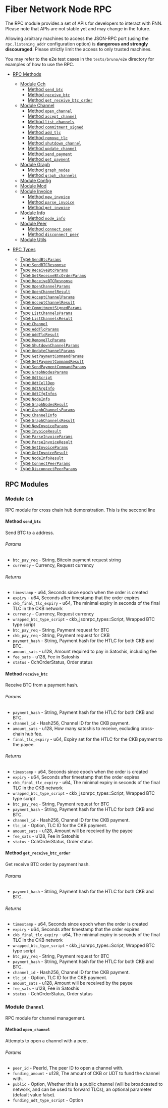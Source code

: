 
# Fiber Network Node RPC

The RPC module provides a set of APIs for developers to interact with FNN. Please note that APIs are not stable yet and may change in the future.

Allowing arbitrary machines to access the JSON-RPC port (using the `rpc.listening_addr` configuration option) is **dangerous and strongly discouraged**. Please strictly limit the access to only trusted machines.

You may refer to the e2e test cases in the `tests/bruno/e2e` directory for examples of how to use the RPC.

<!--**NOTE:** the content below is generated by gen_doc -->

* [RPC Methods](#rpc-methods)


    * [Module Cch](#module-cch)
        * [Method `send_btc`](#cch-send_btc)
        * [Method `receive_btc`](#cch-receive_btc)
        * [Method `get_receive_btc_order`](#cch-get_receive_btc_order)
    * [Module Channel](#module-channel)
        * [Method `open_channel`](#channel-open_channel)
        * [Method `accept_channel`](#channel-accept_channel)
        * [Method `list_channels`](#channel-list_channels)
        * [Method `commitment_signed`](#channel-commitment_signed)
        * [Method `add_tlc`](#channel-add_tlc)
        * [Method `remove_tlc`](#channel-remove_tlc)
        * [Method `shutdown_channel`](#channel-shutdown_channel)
        * [Method `update_channel`](#channel-update_channel)
        * [Method `send_payment`](#channel-send_payment)
        * [Method `get_payment`](#channel-get_payment)
    * [Module Graph](#module-graph)
        * [Method `graph_nodes`](#graph-graph_nodes)
        * [Method `graph_channels`](#graph-graph_channels)
    * [Module Config](#module-config)
    * [Module Mod](#module-mod)
    * [Module Invoice](#module-invoice)
        * [Method `new_invoice`](#invoice-new_invoice)
        * [Method `parse_invoice`](#invoice-parse_invoice)
        * [Method `get_invoice`](#invoice-get_invoice)
    * [Module Info](#module-info)
        * [Method `node_info`](#info-node_info)
    * [Module Peer](#module-peer)
        * [Method `connect_peer`](#peer-connect_peer)
        * [Method `disconnect_peer`](#peer-disconnect_peer)
    * [Module Utils](#module-utils)
* [RPC Types](#rpc-types)

    * [Type `SendBtcParams`](#type-sendbtcparams)
    * [Type `SendBTCResponse`](#type-sendbtcresponse)
    * [Type `ReceiveBtcParams`](#type-receivebtcparams)
    * [Type `GetReceiveBtcOrderParams`](#type-getreceivebtcorderparams)
    * [Type `ReceiveBTCResponse`](#type-receivebtcresponse)
    * [Type `OpenChannelParams`](#type-openchannelparams)
    * [Type `OpenChannelResult`](#type-openchannelresult)
    * [Type `AcceptChannelParams`](#type-acceptchannelparams)
    * [Type `AcceptChannelResult`](#type-acceptchannelresult)
    * [Type `CommitmentSignedParams`](#type-commitmentsignedparams)
    * [Type `ListChannelsParams`](#type-listchannelsparams)
    * [Type `ListChannelsResult`](#type-listchannelsresult)
    * [Type `Channel`](#type-channel)
    * [Type `AddTlcParams`](#type-addtlcparams)
    * [Type `AddTlcResult`](#type-addtlcresult)
    * [Type `RemoveTlcParams`](#type-removetlcparams)
    * [Type `ShutdownChannelParams`](#type-shutdownchannelparams)
    * [Type `UpdateChannelParams`](#type-updatechannelparams)
    * [Type `GetPaymentCommandParams`](#type-getpaymentcommandparams)
    * [Type `GetPaymentCommandResult`](#type-getpaymentcommandresult)
    * [Type `SendPaymentCommandParams`](#type-sendpaymentcommandparams)
    * [Type `GraphNodesParams`](#type-graphnodesparams)
    * [Type `UdtScript`](#type-udtscript)
    * [Type `UdtCellDep`](#type-udtcelldep)
    * [Type `UdtArgInfo`](#type-udtarginfo)
    * [Type `UdtCfgInfos`](#type-udtcfginfos)
    * [Type `NodeInfo`](#type-nodeinfo)
    * [Type `GraphNodesResult`](#type-graphnodesresult)
    * [Type `GraphChannelsParams`](#type-graphchannelsparams)
    * [Type `ChannelInfo`](#type-channelinfo)
    * [Type `GraphChannelsResult`](#type-graphchannelsresult)
    * [Type `NewInvoiceParams`](#type-newinvoiceparams)
    * [Type `InvoiceResult`](#type-invoiceresult)
    * [Type `ParseInvoiceParams`](#type-parseinvoiceparams)
    * [Type `ParseInvoiceResult`](#type-parseinvoiceresult)
    * [Type `GetInvoiceParams`](#type-getinvoiceparams)
    * [Type `GetInvoiceResult`](#type-getinvoiceresult)
    * [Type `NodeInfoResult`](#type-nodeinforesult)
    * [Type `ConnectPeerParams`](#type-connectpeerparams)
    * [Type `DisconnectPeerParams`](#type-disconnectpeerparams)
## RPC Modules

<a id="cch"></a>
### Module `Cch`
RPC module for cross chain hub demonstration.
This is the seccond line


<a id="cch-send_btc"></a>
#### Method `send_btc`

Send BTC to a address.

###### Params


* `btc_pay_req` - String, Bitcoin payment request string
* `currency` - Currency, Request currency


###### Returns



* `timestamp` - u64, Seconds since epoch when the order is created
* `expiry` - u64, Seconds after timestamp that the order expires
* `ckb_final_tlc_expiry` - u64, The minimal expiry in seconds of the final TLC in the CKB network
* `currency` - Currency, Request currency
* `wrapped_btc_type_script` - ckb_jsonrpc_types::Script, Wrapped BTC type script
* `btc_pay_req` - String, Payment request for BTC
* `ckb_pay_req` - String, Payment request for CKB
* `payment_hash` - String, Payment hash for the HTLC for both CKB and BTC.
* `amount_sats` - u128, Amount required to pay in Satoshis, including fee
* `fee_sats` - u128, Fee in Satoshis
* `status` - CchOrderStatus, Order status



<a id="cch-receive_btc"></a>
#### Method `receive_btc`

Receive BTC from a payment hash.

###### Params


* `payment_hash` - String, Payment hash for the HTLC for both CKB and BTC.
* `channel_id` - Hash256, Channel ID for the CKB payment.
* `amount_sats` - u128, How many satoshis to receive, excluding cross-chain hub fee.
* `final_tlc_expiry` - u64, Expiry set for the HTLC for the CKB payment to the payee.


###### Returns



* `timestamp` - u64, Seconds since epoch when the order is created
* `expiry` - u64, Seconds after timestamp that the order expires
* `ckb_final_tlc_expiry` - u64, The minimal expiry in seconds of the final TLC in the CKB network
* `wrapped_btc_type_script` - ckb_jsonrpc_types::Script, Wrapped BTC type script
* `btc_pay_req` - String, Payment request for BTC
* `payment_hash` - String, Payment hash for the HTLC for both CKB and BTC.
* `channel_id` - Hash256, Channel ID for the CKB payment.
* `tlc_id` - Option<u64>, TLC ID for the CKB payment.
* `amount_sats` - u128, Amount will be received by the payee
* `fee_sats` - u128, Fee in Satoshis
* `status` - CchOrderStatus, Order status



<a id="cch-get_receive_btc_order"></a>
#### Method `get_receive_btc_order`

Get receive BTC order by payment hash.

###### Params


* `payment_hash` - String, Payment hash for the HTLC for both CKB and BTC.


###### Returns



* `timestamp` - u64, Seconds since epoch when the order is created
* `expiry` - u64, Seconds after timestamp that the order expires
* `ckb_final_tlc_expiry` - u64, The minimal expiry in seconds of the final TLC in the CKB network
* `wrapped_btc_type_script` - ckb_jsonrpc_types::Script, Wrapped BTC type script
* `btc_pay_req` - String, Payment request for BTC
* `payment_hash` - String, Payment hash for the HTLC for both CKB and BTC.
* `channel_id` - Hash256, Channel ID for the CKB payment.
* `tlc_id` - Option<u64>, TLC ID for the CKB payment.
* `amount_sats` - u128, Amount will be received by the payee
* `fee_sats` - u128, Fee in Satoshis
* `status` - CchOrderStatus, Order status



<a id="channel"></a>
### Module `Channel`
RPC module for channel management.


<a id="channel-open_channel"></a>
#### Method `open_channel`

Attempts to open a channel with a peer.

###### Params


* `peer_id` - PeerId, The peer ID to open a channel with.
* `funding_amount` - u128, The amount of CKB or UDT to fund the channel with.
* `public` - Option<bool>, Whether this is a public channel (will be broadcasted to network, and can be used to forward TLCs), an optional parameter (default value false).
* `funding_udt_type_script` - Option<Script>, The type script of the UDT to fund the channel with, an optional parameter.
* `shutdown_script` - Option<Script>, The script used to receive the channel balance, an optional parameter, default value is the secp256k1_blake160_sighash_all script corresponding to the configured private key.
* `commitment_delay_epoch` - Option<EpochNumberWithFraction>, The delay time for the commitment transaction, must be an [EpochNumberWithFraction](https://github.com/nervosnetwork/rfcs/blob/master/rfcs/0017-tx-valid-since/e-i-l-encoding.png) in u64 format, an optional parameter, default value is 24 hours.
* `commitment_fee_rate` - Option<u64>, The fee rate for the commitment transaction, an optional parameter.
* `funding_fee_rate` - Option<u64>, The fee rate for the funding transaction, an optional parameter.
* `tlc_locktime_expiry_delta` - Option<u64>, The expiry delta for the TLC locktime, an optional parameter.
* `tlc_min_value` - Option<u128>, The minimum value for a TLC, an optional parameter.
* `tlc_max_value` - Option<u128>, The maximum value for a TLC, an optional parameter.
* `tlc_fee_proportional_millionths` - Option<u128>, The fee proportional millionths for a TLC, an optional parameter.
* `max_tlc_value_in_flight` - Option<u128>, The maximum value in flight for TLCs, an optional parameter.
* `max_tlc_number_in_flight` - Option<u64>, The maximum number of TLCs that can be accepted, an optional parameter.


###### Returns



* `temporary_channel_id` - Hash256, The temporary channel ID of the channel being opened



<a id="channel-accept_channel"></a>
#### Method `accept_channel`

Accepts a channel opening request from a peer.

###### Params


* `temporary_channel_id` - Hash256, The temporary channel ID of the channel to accept
* `funding_amount` - u128, The amount of CKB or UDT to fund the channel with
* `shutdown_script` - Option<Script>, The script used to receive the channel balance, an optional parameter,
default value is the secp256k1_blake160_sighash_all script corresponding to the configured private key


###### Returns



* `channel_id` - Hash256, The final ID of the channel that was accepted, it's different from the temporary channel ID



<a id="channel-list_channels"></a>
#### Method `list_channels`

Lists all channels.

###### Params


* `peer_id` - Option<PeerId>, The peer ID to list channels for, an optional parameter, if not provided, all channels will be listed


###### Returns



* `channels` - Vec<Channel>, The list of channels



<a id="channel-commitment_signed"></a>
#### Method `commitment_signed`

Sends a commitment_signed message to the peer.

###### Params


* `channel_id` - Hash256, The channel ID of the channel to send the commitment_signed message to


###### Returns


* None



<a id="channel-add_tlc"></a>
#### Method `add_tlc`

Adds a TLC to a channel.

###### Params


* `channel_id` - Hash256, The channel ID of the channel to add the TLC to
* `amount` - u128, The amount of the TLC
* `payment_hash` - Hash256, The payment hash of the TLC
* `expiry` - LockTime, The expiry of the TLC
* `hash_algorithm` - Option<HashAlgorithm>, The hash algorithm of the TLC


###### Returns



* `tlc_id` - u64, The ID of the TLC



<a id="channel-remove_tlc"></a>
#### Method `remove_tlc`

Removes a TLC from a channel.

###### Params


* `channel_id` - Hash256, The channel ID of the channel to remove the TLC from
* `tlc_id` - u64, The ID of the TLC to remove
* `reason` - RemoveTlcReason, The reason for removing the TLC, either a 32-byte hash for preimage fulfillment or an u32 error code for removal


###### Returns


* None



<a id="channel-shutdown_channel"></a>
#### Method `shutdown_channel`

Shuts down a channel.

###### Params


* `channel_id` - Hash256, The channel ID of the channel to shut down
* `close_script` - Script, The script used to receive the channel balance, only support secp256k1_blake160_sighash_all script for now
* `force` - Option<bool>, Whether to force the channel to close
* `fee_rate` - u64, The fee rate for the closing transaction, the fee will be deducted from the closing initiator's channel balance


###### Returns


* None



<a id="channel-update_channel"></a>
#### Method `update_channel`

Updates a channel.

###### Params


* `channel_id` - Hash256, The channel ID of the channel to update
* `enabled` - Option<bool>, Whether the channel is enabled
* `tlc_locktime_expiry_delta` - Option<u64>, The CLTV delta from the current height that should be used to set the timelock for the final hop
* `tlc_minimum_value` - Option<u128>, The minimum value for a TLC
* `tlc_maximum_value` - Option<u128>, The maximum value for a TLC
* `tlc_fee_proportional_millionths` - Option<u128>, The fee proportional millionths for a TLC


###### Returns


* None



<a id="channel-send_payment"></a>
#### Method `send_payment`

Sends a payment to a peer.

###### Params


* `target_pubkey` - Option<Pubkey>, the identifier of the payment target
* `amount` - Option<u128>, the amount of the payment
* `payment_hash` - Option<Hash256>, The hash to use within the payment's HTLC
FIXME: this should be optional when AMP is enabled
* `final_cltv_delta` - Option<u64>, The CLTV delta from the current height that should be used to set the timelock for the final hop
* `invoice` - Option<String>, the encoded invoice to send to the recipient
* `timeout` - Option<u64>, the payment timeout in seconds, if the payment is not completed within this time, it will be cancelled
* `max_fee_amount` - Option<u128>, the maximum fee amounts in shannons that the sender is willing to pay
* `max_parts` - Option<u64>, max parts for the payment, only used for multi-part payments
* `keysend` - Option<bool>, keysend payment
* `udt_type_script` - Option<Script>, udt type script for the payment
* `allow_self_payment` - Option<bool>, allow self payment, default is false


###### Returns



* `payment_hash` - Hash256, The payment hash of the payment
* `status` - PaymentSessionStatus, The status of the payment
* `created_at` - u128, The time the payment was created at
* `last_updated_at` - u128, The time the payment was last updated at
* `failed_error` - Option<String>, The error message if the payment failed



<a id="channel-get_payment"></a>
#### Method `get_payment`

Retrieves a payment.

###### Params


* `payment_hash` - Hash256, The payment hash of the payment to retrieve


###### Returns



* `payment_hash` - Hash256, The payment hash of the payment
* `status` - PaymentSessionStatus, The status of the payment
* `created_at` - u128, The time the payment was created at
* `last_updated_at` - u128, The time the payment was last updated at
* `failed_error` - Option<String>, The error message if the payment failed



<a id="graph"></a>
### Module `Graph`
RPC module for graph management.


<a id="graph-graph_nodes"></a>
#### Method `graph_nodes`

TODO: add desc

###### Params


* `limit` - Option<u64>, The maximum number of nodes to return.
* `after` - Option<JsonBytes>, The cursor to start returning nodes from.


###### Returns



* `nodes` - Vec<NodeInfo>, The list of nodes.
* `last_cursor` - JsonBytes, The last cursor.



<a id="graph-graph_channels"></a>
#### Method `graph_channels`

TODO: add desc

###### Params


* `limit` - Option<u64>, The maximum number of channels to return.
* `after` - Option<JsonBytes>, The cursor to start returning channels from.


###### Returns



* `channels` - Vec<ChannelInfo>, TODO: add desc
* `last_cursor` - JsonBytes, TODO: add desc



<a id="invoice"></a>
### Module `Invoice`
RPC module for invoice management.


<a id="invoice-new_invoice"></a>
#### Method `new_invoice`

Generates a new invoice.

###### Params


* `amount` - u128, The amount of the invoice.
* `description` - Option<String>, The description of the invoice.
* `currency` - Currency, The currency of the invoice.
* `payment_preimage` - Hash256, The payment preimage of the invoice.
* `expiry` - Option<u64>, The expiry time of the invoice.
* `fallback_address` - Option<String>, The fallback address of the invoice.
* `final_cltv` - Option<u64>, The final CLTV of the invoice.
* `final_htlc_timeout` - Option<u64>, The final HTLC timeout of the invoice.
* `udt_type_script` - Option<Script>, The UDT type script of the invoice.
* `hash_algorithm` - Option<HashAlgorithm>, The hash algorithm of the invoice.


###### Returns



* `invoice_address` - String, The encoded invoice address.
* `invoice` - CkbInvoice, The invoice.



<a id="invoice-parse_invoice"></a>
#### Method `parse_invoice`

Parses a encoded invoice.

###### Params


* `invoice` - String, The encoded invoice address.


###### Returns



* `invoice` - CkbInvoice, The invoice.



<a id="invoice-get_invoice"></a>
#### Method `get_invoice`

Retrieves an invoice.

###### Params


* `payment_hash` - Hash256, The payment hash of the invoice.


###### Returns



* `invoice_address` - String, The encoded invoice address.
* `invoice` - CkbInvoice, The invoice.
* `status` - InvoiceStatus, The invoice status.



<a id="info"></a>
### Module `Info`
The RPC module for node information.


<a id="info-node_info"></a>
#### Method `node_info`

Get the node information.

###### Params

* None


###### Returns



* `version` - String, The version of the node software.
* `commit_hash` - String, The commit hash of the node software.
* `public_key` - Pubkey, The public key of the node.
* `node_name` - Option<String>, The optional name of the node.
* `peer_id` - PeerId, The peer ID of the node, serialized as a string.
* `addresses` - Vec<MultiAddr>, A list of multi-addresses associated with the node.
* `chain_hash` - Hash256, The hash of the blockchain that the node is connected to.
* `open_channel_auto_accept_min_ckb_funding_amount` - u64, The minimum CKB funding amount for automatically accepting open channel requests, serialized as a hexadecimal string.
* `auto_accept_channel_ckb_funding_amount` - u64, The CKB funding amount for automatically accepting channel requests, serialized as a hexadecimal string.
* `tlc_locktime_expiry_delta` - u64, The locktime expiry delta for Time-Locked Contracts (TLC), serialized as a hexadecimal string.
* `tlc_min_value` - u128, The minimum value for Time-Locked Contracts (TLC), serialized as a hexadecimal string, `0` means no minimum value limit.
* `tlc_max_value` - u128, The maximum value for Time-Locked Contracts (TLC), serialized as a hexadecimal string, `0` means no maximum value limit.
* `tlc_fee_proportional_millionths` - u128, The fee proportional to the value of Time-Locked Contracts (TLC), expressed in millionths and serialized as a hexadecimal string.
* `channel_count` - u32, The number of channels associated with the node, serialized as a hexadecimal string.
* `pending_channel_count` - u32, The number of pending channels associated with the node, serialized as a hexadecimal string.
* `peers_count` - u32, The number of peers connected to the node, serialized as a hexadecimal string.
* `network_sync_status` - String, The synchronization status of the node within the network.
* `udt_cfg_infos` - UdtCfgInfos, Configuration information for User-Defined Tokens (UDT) associated with the node.



<a id="peer"></a>
### Module `Peer`
RPC module for peer management.


<a id="peer-connect_peer"></a>
#### Method `connect_peer`

Connect to a peer.

###### Params


* `address` - MultiAddr, The address of the peer to connect to.
* `save` - Option<bool>, Whether to save the peer address to the peer store.


###### Returns


* None



<a id="peer-disconnect_peer"></a>
#### Method `disconnect_peer`

Disconnect from a peer.

###### Params


* `peer_id` - PeerId, The peer ID of the peer to disconnect.


###### Returns


* None




## RPC Types


